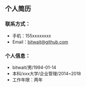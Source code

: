## 个人简历
### 联系方式：
- 手机：155xxxxxxxx
- Email：bitwait@github.com
### 个人信息：
- bitwait/男/1994-01-14
- 本科/xxx大学/企业管理/2014~2018
- 工作年限：两年
